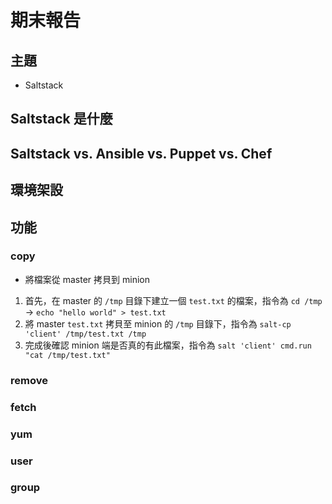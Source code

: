 # 期末報告
## 主題
* Saltstack

## Saltstack 是什麼

## Saltstack vs. Ansible vs. Puppet vs. Chef

## 環境架設

## 功能
### copy
* 將檔案從 master 拷貝到 minion
1. 首先，在 master 的 `/tmp` 目錄下建立一個 `test.txt` 的檔案，指令為 `cd /tmp` -> `echo "hello world" > test.txt`
2. 將 master `test.txt` 拷貝至 minion 的 `/tmp` 目錄下，指令為 `salt-cp 'client' /tmp/test.txt /tmp`
3. 完成後確認 minion 端是否真的有此檔案，指令為 `salt 'client' cmd.run "cat /tmp/test.txt"`


### remove
### fetch
### yum
### user
### group